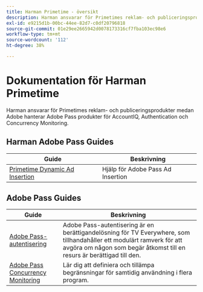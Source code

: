 ```yaml
---
title: Harman Primetime - översikt
description: Harman ansvarar för Primetimes reklam- och publiceringsprodukter medan Adobe hanterar Adobe Pass produkter för AccountIQ, Authentication och Concurrency Monitoring.
exl-id: e9215d1b-00bc-44ee-82d7-c0df20796818
source-git-commit: 01e29ee2665942d0078173316cf7fba103ec98e6
workflow-type: tm+mt
source-wordcount: '112'
ht-degree: 38%

---
```



# Dokumentation för Harman Primetime

<!--
NOTE: Don't change Primetime to Pass in this file. All the stuff that belongs to Harman is still Primetime.
-->

Harman ansvarar för Primetimes reklam- och publiceringsprodukter medan Adobe hanterar Adobe Pass produkter för AccountIQ, Authentication och Concurrency Monitoring.

## Harman Adobe Pass Guides

| Guide | Beskrivning |
| ---------------------------------------------------------------------------------------------------------- | ---------------------------- |
| [Primetime Dynamic Ad Insertion](https://experienceleague.adobe.com/docs/primetime/ad-insertion/home.html) | Hjälp för Adobe Pass Ad Insertion |

## Adobe Pass Guides

| Guide | Beskrivning |
| ---------------------------------------------------------------------------- | ------------------------------------------------------------------------------------------------------------------------------------------------------------------------------------------ |
| [Adobe Pass-autentisering](/help/authentication/home.md) | Adobe Pass-autentisering är en berättigandelösning för TV Everywhere, som tillhandahåller ett modulärt ramverk för att avgöra om någon som begär åtkomst till en resurs är berättigad till den. |
| [Adobe Pass Concurrency Monitoring](/help/concurrency-monitoring/cm-home.md) | Lär dig att definiera och tillämpa begränsningar för samtidig användning i flera program. |
